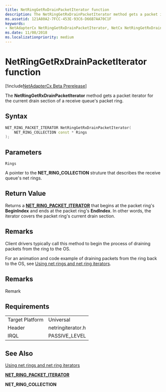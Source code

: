 ```yaml
---
title: NetRingGetRxDrainPacketIterator function
description: The NetRingGetRxDrainPacketIterator method gets a packet iterator for the current drain section of a receive queue's packet ring.
ms.assetid: 121A80A2-7FCC-453E-93C6-D66B7AA70C1F
keywords:
- NetAdapterCx NetRingGetRxDrainPacketIterator, NetCx NetRingGetRxDrainPacketIterator
ms.date: 11/08/2018
ms.localizationpriority: medium
---
```


# NetRingGetRxDrainPacketIterator function

[!include[NetAdapterCx Beta Prerelease](../netcx-beta-prerelease.md)]

The **NetRingGetRxDrainPacketIterator** method gets a packet iterator for the current drain section of a receive queue's packet ring.

## Syntax

```cpp
NET_RING_PACKET_ITERATOR NetRingGetRxDrainPacketIterator(
    NET_RING_COLLECTION const * Rings
);
```

## Parameters

`Rings`

A pointer to the **NET_RING_COLLECTION** struture that describes the receive queue's net rings.

## Return Value

Returns a [**NET_RING_PACKET_ITERATOR**](net-ring-packet-iterator.md) that begins at the packet ring's **BeginIndex** and ends at the packet ring's **EndIndex**. In other words, the iterator covers the packet ring's current drain section. 

## Remarks

Client drivers typically call this method to begin the process of draining packets from the ring to the OS. 

For an animation and code example of draining packets from the ring back to the OS, see [Using net rings and net ring iterators](using-net-rings-and-net-ring-iterators.md).

## Remarks

Remark

## Requirements

|  |  |
| --- | --- |
| Target Platform | Universal |
| Header | netringiterator.h |
| IRQL | PASSIVE_LEVEL |

## See Also

[Using net rings and net ring iterators](using-net-rings-and-net-ring-iterators.md)

[**NET_RING_PACKET_ITERATOR**](net-ring-packet-iterator.md)

**NET_RING_COLLECTION**
